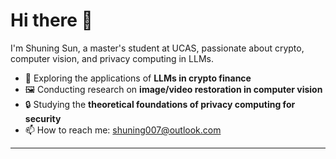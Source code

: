 # Hi there 👋

I'm Shuning Sun, a master's student at UCAS, passionate about crypto, computer vision, and privacy computing in LLMs.

- 🧠 Exploring the applications of **LLMs in crypto finance**
- 🖼️ Conducting research on **image/video restoration in computer vision**
- 🔒 Studying the **theoretical foundations of privacy computing for security**
- 📫 How to reach me: [shuning007@outlook.com](mailto:shuning007@outlook.com)

---
